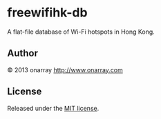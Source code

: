 # freewifihk-db

A flat-file database of Wi-Fi hotspots in Hong Kong.

## Author

© 2013 onarray <http://www.onarray.com>

## License

Released under the [MIT license](http://onarray.mit-license.org).
